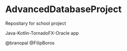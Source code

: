 # AdvancedDatabaseProject
Repositary for school project 


Java-Kotlin-TornadoFX-Oracle app


@branopal @FilipBoros
